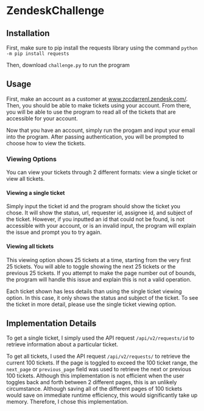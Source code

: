 # ZendeskChallenge


## Installation

First, make sure to pip install the requests library using the command
`python -m pip install requests`

Then, download `challenge.py` to run the program


## Usage

First, make an account as a customer at www.zccdarrenl.zendesk.com/. Then, you should be able to make tickets using your account. From there, you will be able to use the program to read all of the tickets that are accessible for your account.

Now that you have an account, simply run the progam and input your email into the program. After passing authentication, you will be prompted to choose how to view the tickets.

### Viewing Options

You can view your tickets through 2 different formats: view a single ticket or view all tickets.

#### Viewing a single ticket

Simply input the ticket id and the program should show the ticket you chose. It will show the status, url, requester id, assignee id, and subject of the ticket. However, if you inputted an id that could not be found, is not accessible with your account, or is an invalid input, the program will explain the issue and prompt you to try again.


#### Viewing all tickets

This viewing option shows 25 tickets at a time, starting from the very first 25 tickets. You will able to toggle showing the next 25 tickets or the previous 25 tickets. If you attempt to make the page number out of bounds, the program will handle this issue and explain this is not a valid operation.

Each ticket shown has less details than using the single ticket viewing option. In this case, it only shows the status and subject of the ticket. To see the ticket in more detail, please use the single ticket viewing option.




## Implementation Details

To get a single ticket, I simply used the API request `/api/v2/requests/id` to retrieve information about a particular ticket.

To get all tickets, I used the API request `/api/v2/requests/` to retrieve the current 100 tickets. If the page is toggled to exceed the 100 ticket range, the `next_page` or `previous_page` field was used to retrieve the next or previous 100 tickets. Although this implementation is not efficient when the user toggles back and forth between 2 different pages, this is an unlikely circumstance. Although saving all of the different pages of 100 tickets would save on immediate runtime efficiency, this would significantly take up memory. Therefore, I chose this implementation.







